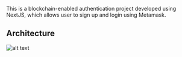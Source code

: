 This is a blockchain-enabled authentication project developed using NextJS, which allows user to sign up and login using Metamask.




## Architecture 

![alt text](https://raw.githubusercontent.com/syedmuhamaddanish/Blockchain-Enabled-Authentication-Metamask/main/login-01.jpg)


